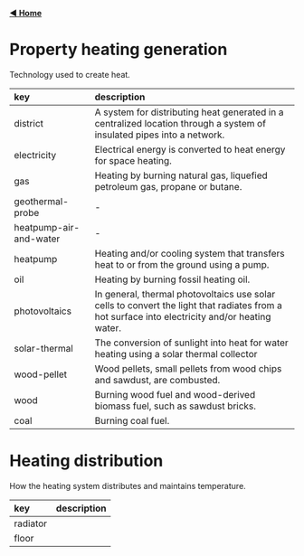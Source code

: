 [**◀ Home**](index.md)

# Property heating generation

Technology used to create heat.

key | description
:--- | :---
district | A system for distributing heat generated in a centralized location through a system of insulated pipes into a network.
electricity | Electrical energy is converted to heat energy for space heating.
gas | Heating by burning natural gas, liquefied petroleum gas, propane or butane.
geothermal-probe | -
heatpump-air-and-water | -
heatpump | Heating and/or cooling system that transfers heat to or from the ground using a pump.
oil | Heating by burning fossil heating oil.
photovoltaics | In general, thermal photovoltaics use solar cells to convert the light that radiates from a hot surface into electricity and/or heating water.
solar-thermal | The conversion of sunlight into heat for water heating using a solar thermal collector
wood-pellet | Wood pellets, small pellets from wood chips and sawdust, are combusted.
wood | Burning wood fuel and wood-derived biomass fuel, such as sawdust bricks.
coal | Burning coal fuel.

# Heating distribution

How the heating system distributes and maintains temperature.

key | description
:--- | :---
radiator |
floor |
